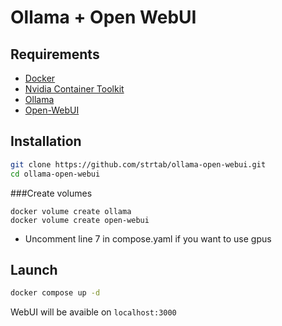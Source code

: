 # Ollama + Open WebUI

## Requirements
- [Docker](https://www.docker.com/)
- [Nvidia Container Toolkit](https://docs.nvidia.com/datacenter/cloud-native/container-toolkit/latest/install-guide.html) 
- [Ollama](https://hub.docker.com/r/ollama/ollama)
- [Open-WebUI](https://github.com/open-webui/open-webui)

## Installation
```bash
git clone https://github.com/strtab/ollama-open-webui.git
cd ollama-open-webui
```
###Create volumes
```
docker volume create ollama
docker volume create open-webui
```
- Uncomment line 7 in compose.yaml if you want to use gpus
## Launch
```bash
docker compose up -d
```
WebUI will be avaible on `localhost:3000`
